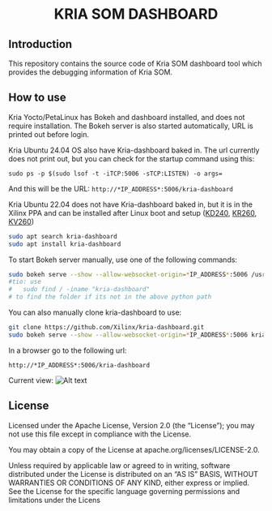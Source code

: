 
<h1 align="center">KRIA SOM DASHBOARD</h1>

## Introduction
This repository contains the source code of Kria SOM dashboard tool which provides the debugging information of Kria SOM.

## How to use

Kria Yocto/PetaLinux has Bokeh and dashboard installed, and does not require installation. The Bokeh server is also started automatically, URL is printed out before login.

Kria Ubuntu 24.04 OS also have Kria-dashboard baked in. The url currently does not print out, but you can check for the startup command using this:

```sudo ps -p $(sudo lsof -t -iTCP:5006 -sTCP:LISTEN) -o args=``` 

And this will be the URL:    ```http://*IP_ADDRESS*:5006/kria-dashboard```

Kria Ubuntu 22.04 does not have Kria-dashboard baked in, but it is in the Xilinx PPA and can be installed after Linux boot and setup ([KD240]([https://xilinx.github.io/kria-apps-docs/kd240/build/html/docs/kria_starterkit_linux_boot.html](https://xilinx.github.io/kria-apps-docs/kd240/build/html/docs/linux_boot.html)), [KR260](https://xilinx.github.io/kria-apps-docs/kr260/build/html/docs/linux_boot.html), [KV260](https://xilinx.github.io/kria-apps-docs/kv260/2022.1/build/html/docs/linux_boot.html))

```bash
sudo apt search kria-dashboard
sudo apt install kria-dashboard
```

To start Bokeh server manually, use one of the following commands:

```bash
sudo bokeh serve --show --allow-websocket-origin=*IP_ADDRESS*:5006 /usr/lib/python3.9/site-packages/kria-dashboard 
#tio: use 
#   sudo find / -iname "kria-dashboard"
# to find the folder if its not in the above python path
```

You can also manually clone kria-dashboard to use:

```bash
git clone https://github.com/Xilinx/kria-dashboard.git
sudo bokeh serve --show --allow-websocket-origin=*IP_ADDRESS*:5006 kria-dashboard
```

In a browser go to the following url:

    http://*IP_ADDRESS*:5006/kria-dashboard

Current view:
![Alt text](snapshot1.PNG?raw=true "Title")

## License

Licensed under the Apache License, Version 2.0 (the “License”); you may not use this file except in compliance with the License.

You may obtain a copy of the License at apache.org/licenses/LICENSE-2.0.

Unless required by applicable law or agreed to in writing, software distributed under the License is distributed on an “AS IS” BASIS, WITHOUT WARRANTIES OR CONDITIONS OF ANY KIND, either express or implied. See the License for the specific language governing permissions and limitations under the Licens
